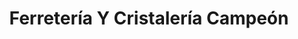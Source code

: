 ---
title: "Ferretería Y Cristalería Campeón"
url: /caicedonia/ferreteria-y-cristaleria-campeon/
shop: hardware
---